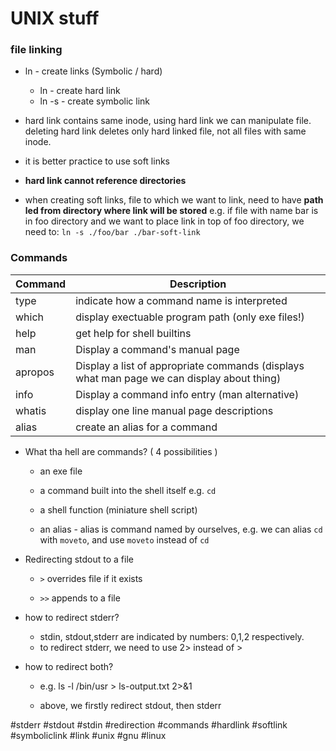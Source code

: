 # UNIX stuff

### file linking

* ln - create  links (Symbolic / hard)
	* ln - create hard link
	* ln -s - create symbolic link

* hard link contains same inode, using hard link we can manipulate file. deleting hard link deletes only hard linked file, not all files with same inode.

* it is better practice to use soft links

* **hard link cannot reference directories**

* when creating soft links, file to which we want to link, need to have **path led from directory where link will be stored** e.g. if file with name bar is in foo directory and we want to place link in top of foo directory, we need to: `ln -s ./foo/bar ./bar-soft-link`

### Commands

| Command | Description |
|---------|-------------|
| type | indicate how a command name is interpreted |
| which | display exectuable program path (only exe files!) |
| help | get help for shell builtins |
| man | Display a command's manual page |
| apropos | Display a list of appropriate commands (displays what man page we can display about thing) |
| info | Display a command info entry (man alternative) |
| whatis | display one line manual page descriptions |
| alias  | create an alias for a command |

* What tha hell are commands? ( 4 possibilities )

	* an exe file

	* a command built into the shell itself e.g. `cd`

	* a shell function (miniature shell script)
	
	* an alias - alias is command named by ourselves, e.g. we can alias `cd` with `moveto`, and use `moveto` instead of `cd`

* Redirecting stdout to a file

	* `>` overrides file if it exists

	* `>>` appends to a file

* how to redirect stderr?

	* stdin, stdout,stderr are indicated by numbers: 0,1,2 respectively.
	* to redirect stderr, we need to use 2> instead of >

* how to redirect both?

	* e.g. ls -l /bin/usr > ls-output.txt 2>&1

	* above, we firstly redirect stdout, then stderr



#stderr #stdout #stdin #redirection #commands #hardlink #softlink #symboliclink #link #unix #gnu #linux



